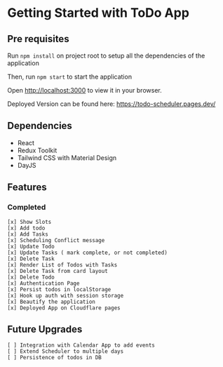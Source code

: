 # Getting Started with ToDo App

## Pre requisites

Run `npm install` on project root to setup all the dependencies of the application

Then, run `npm start` to start the application

Open [http://localhost:3000](http://localhost:3000) to view it in your browser.

Deployed Version can be found here: https://todo-scheduler.pages.dev/

## Dependencies

- React
- Redux Toolkit
- Tailwind CSS with Material Design
- DayJS

## Features

### Completed

    [x] Show Slots
    [x] Add todo
    [x] Add Tasks
    [x] Scheduling Conflict message
    [x] Update Todo
    [x] Update Tasks ( mark complete, or not completed)
    [x] Delete Task
    [x] Render List of Todos with Tasks
    [x] Delete Task from card layout
    [x] Delete Todo
    [x] Authentication Page
    [x] Persist todos in localStorage
    [x] Hook up auth with session storage
    [x] Beautify the application
    [x] Deployed App on Cloudflare pages

## Future Upgrades

    [ ] Integration with Calendar App to add events
    [ ] Extend Scheduler to multiple days
    [ ] Persistence of todos in DB
